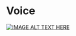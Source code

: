 # Voice
[![IMAGE ALT TEXT HERE](https://img.youtube.com/vi/40ef9f38xsA/0.jpg)](https://www.youtube.com/watch?v=40ef9f38xsA)
